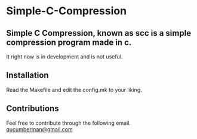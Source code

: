 # Simple-C-Compression

## Simple C Compression, known as scc is a simple compression program made in c.

It right now is in development and is not useful.

## Installation
Read the Makefile and edit the config.mk to your liking.

## Contributions
Feel free to contribute through the following email.
qucumberman@gmail.com
